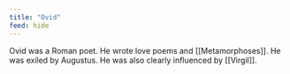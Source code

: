 ```yaml
---
title: "Ovid"
feed: hide
---
```


Ovid was a Roman poet. He wrote love poems and [[Metamorphoses]]. He was exiled by Augustus. He was also clearly influenced by [[Virgil]].
